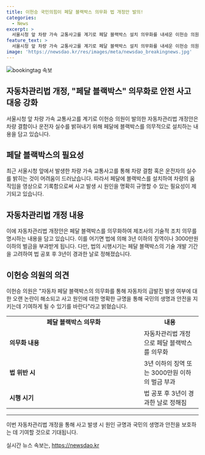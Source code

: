 ```yaml
---
title: 이헌승 국민의힘이 페달 블랙박스 의무화 법 개정안 발의!
categories:
  - News
excerpt: >
  서울시청 앞 차량 가속 교통사고를 계기로 페달 블랙박스 설치 의무화를 내세운 이헌승 의원의 자동차관리법 개정안이 대표발의됐다. 블랙박스를 통해 사고 시 차량 결함 또는 운전자 실수를 증명할 수 있게 하고, 제조사의 책임을 명확히 하는 취지다. 법안에 따르면 이를 어기면 3년 이하 징역 또는 3000만원 이하 벌금 부과되며, 적용은 신규 차량에 대해 고려된다. 의원은 국민의 안전을 위한 조치라며 법안의 중요성을 강조했다.
feature_text: >
  서울시청 앞 차량 가속 교통사고를 계기로 페달 블랙박스 설치 의무화를 내세운 이헌승 의원의 자동차관리법 개정안이 대표발의됐다. 블랙박스를 통해 사고 시 차량 결함 또는 운전자 실수를 증명할 수 있게 하고, 제조사의 책임을 명확히 하는 취지다. 법안에 따르면 이를 어기면 3년 이하 징역 또는 3000만원 이하 벌금 부과되며, 적용은 신규 차량에 대해 고려된다. 의원은 국민의 안전을 위한 조치라며 법안의 중요성을 강조했다.
image: 'https://newsdao.kr/res/images/meta/newsdao_breakingnews.jpg'
---
```


<p><img src="https://newsdao.kr/res/images/meta/newsdao_breakingnews.jpg" alt="bookingtag 속보" /></p>

<h2>자동차관리법 개정, "페달 블랙박스" 의무화로 안전 사고 대응 강화</h2>

<p data-ke-size="size16">서울시청 앞 차량 가속 교통사고를 계기로 이헌승 의원이 발의한 자동차관리법 개정안은 차량 결함이나 운전자 실수를 밝혀내기 위해 페달에 블랙박스를 의무적으로 설치하는 내용을 담고 있습니다.</p>

<h2 data-ke-size="size26">페달 블랙박스의 필요성</h2>

<p data-ke-size="size16">최근 서울시청 앞에서 발생한 차량 가속 교통사고를 통해 차량 결함 혹은 운전자의 실수를 밝히는 것이 어려움이 드러났습니다. 따라서 페달에 블랙박스를 설치하여 차량의 움직임을 영상으로 기록함으로써 사고 발생 시 원인을 명확히 규명할 수 있는 필요성이 제기되고 있습니다.</p>

<h2 data-ke-size="size26">자동차관리법 개정 내용</h2>

<p data-ke-size="size16">이에 자동차관리법 개정안은 페달 블랙박스를 의무화하여 제조사의 기술적 조치 의무를 명시하는 내용을 담고 있습니다. 이를 어기면 법에 의해 3년 이하의 징역이나 3000만원 이하의 벌금을 부과받게 됩니다. 다만, 법의 시행시기는 페달 블랙박스의 기술 개발 기간을 고려하여 법 공포 후 3년이 경과한 날로 정해졌습니다.</p>

<h2 data-ke-size="size26">이헌승 의원의 의견</h2>

<p data-ke-size="size16">이헌승 의원은 "자동차 페달 블랙박스의 의무화를 통해 자동차의 급발진 발생 여부에 대한 오랜 논란이 해소되고 사고 원인에 대한 명확한 규명을 통해 국민의 생명과 안전을 지키는데 기여하게 될 수 있기를 바란다"라고 밝혔습니다.</p>

<table>
    <colgroup>
        <col width="70%">
        <col width="30%">
    </colgroup>
    <tr>
        <td style="text-align: center; height: 17px;"><b>페달 블랙박스 의무화</b></td>
        <td style="text-align: center; height: 17px;"><b>내용</b></td>
    </tr>
    <tr>
        <td><b>의무화 내용</b></td>
        <td>자동차관리법 개정으로 페달 블랙박스를 의무화</td>
    </tr>
    <tr>
        <td><b>법 위반 시</b></td>
        <td>3년 이하의 징역 또는 3000만원 이하의 벌금 부과</td>
    </tr>
    <tr>
        <td><b>시행 시기</b></td>
        <td>법 공포 후 3년이 경과한 날로 정해짐</td>
    </tr>
</table>

<hr>

<p data-ke-size="size16">이번 자동차관리법 개정을 통해 사고 발생 시 원인 규명과 국민의 생명과 안전을 보호하는 데 기여할 것으로 기대됩니다.</p>
실시간 뉴스 속보는, <a href="https://newsdao.kr" rel="dofollow">https://newsdao.kr</a>


